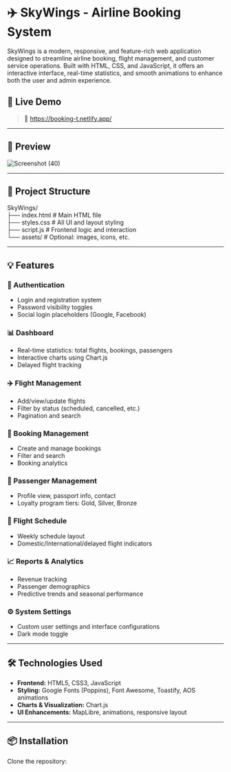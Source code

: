 # ✈️ SkyWings - Airline Booking System     

SkyWings is a modern, responsive, and feature-rich web application designed to streamline airline booking, flight management, and customer service operations. Built with HTML, CSS, and JavaScript, it offers an interactive interface, real-time statistics, and smooth animations to enhance both the user and admin experience.

## 🚀 Live Demo  
 
> 🔗 https://booking-t.netlify.app/
---

## 📸 Preview

![Screenshot (40)](https://github.com/user-attachments/assets/00adc993-f694-4206-b052-596d4cd873ed)


---

## 📁 Project Structure
SkyWings/<br>
├── index.html # Main HTML file<br>
├── styles.css # All UI and layout styling<br>
├── script.js # Frontend logic and interaction<br>
└── assets/ # Optional: images, icons, etc.<br>

---

## 💡 Features

### 👤 Authentication
- Login and registration system
- Password visibility toggles
- Social login placeholders (Google, Facebook)

### 📊 Dashboard
- Real-time statistics: total flights, bookings, passengers
- Interactive charts using Chart.js
- Delayed flight tracking

### ✈️ Flight Management
- Add/view/update flights
- Filter by status (scheduled, cancelled, etc.)
- Pagination and search

### 🎫 Booking Management
- Create and manage bookings
- Filter and search
- Booking analytics

### 🧍 Passenger Management
- Profile view, passport info, contact
- Loyalty program tiers: Gold, Silver, Bronze

### 📅 Flight Schedule
- Weekly schedule layout
- Domestic/International/delayed flight indicators

### 📈 Reports & Analytics
- Revenue tracking
- Passenger demographics
- Predictive trends and seasonal performance

### ⚙️ System Settings
- Custom user settings and interface configurations
- Dark mode toggle

---

## 🛠️ Technologies Used

- **Frontend:** HTML5, CSS3, JavaScript
- **Styling:** Google Fonts (Poppins), Font Awesome, Toastify, AOS animations
- **Charts & Visualization:** Chart.js
- **UI Enhancements:** MapLibre, animations, responsive layout

---

## 📦 Installation

Clone the repository:

```bash




  

   

  

    


